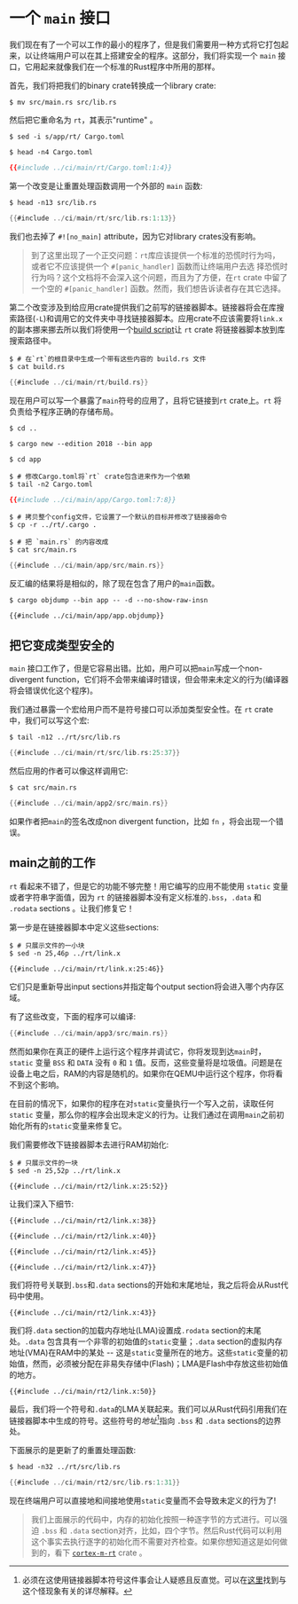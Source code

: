 # 一个 `main` 接口

我们现在有了一个可以工作的最小的程序了，但是我们需要用一种方式将它打包起来，以让终端用户可以在其上搭建安全的程序。这部分，我们将实现一个 `main` 接口，它用起来就像我们在一个标准的Rust程序中所用的那样。

首先，我们将把我们的binary crate转换成一个library crate:

``` console
$ mv src/main.rs src/lib.rs
```

然后把它重命名为 `rt`，其表示"runtime" 。

``` console
$ sed -i s/app/rt/ Cargo.toml

$ head -n4 Cargo.toml
```

``` toml
{{#include ../ci/main/rt/Cargo.toml:1:4}}
```

第一个改变是让重置处理函数调用一个外部的 `main` 函数:

``` console
$ head -n13 src/lib.rs
```

``` rust
{{#include ../ci/main/rt/src/lib.rs:1:13}}
```

我们也去掉了 `#![no_main]` attribute，因为它对library crates没有影响。

> 到了这里出现了一个正交问题：`rt`库应该提供一个标准的恐慌时行为吗，
> 或者它不应该提供一个 `#[panic_handler]` 函数而让终端用户去选
> 择恐慌时行为吗？这个文档将不会深入这个问题，而且为了方便，在`rt` crate
> 中留了一个空的 `#[panic_handler]` 函数。然而，我们想告诉读者存在其它选择。

第二个改变涉及到给应用crate提供我们之前写的链接器脚本。链接器将会在库搜索路径(`-L`)和调用它的文件夹中寻找链接器脚本。应用crate不应该需要将`link.x`的副本挪来挪去所以我们将使用一个[build script]让 `rt` crate 将链接器脚本放到库搜索路径中。

[build script]: https://doc.rust-lang.org/cargo/reference/build-scripts.html

``` console
$ # 在`rt`的根目录中生成一个带有这些内容的 build.rs 文件
$ cat build.rs
```

``` rust
{{#include ../ci/main/rt/build.rs}}
```

现在用户可以写一个暴露了`main`符号的应用了，且将它链接到`rt` crate上。`rt` 将负责给予程序正确的存储布局。

``` console
$ cd ..

$ cargo new --edition 2018 --bin app

$ cd app

$ # 修改Cargo.toml将`rt` crate包含进来作为一个依赖
$ tail -n2 Cargo.toml
```

``` toml
{{#include ../ci/main/app/Cargo.toml:7:8}}
```

``` console
$ # 拷贝整个config文件，它设置了一个默认的目标并修改了链接器命令
$ cp -r ../rt/.cargo .

$ # 把 `main.rs` 的内容改成
$ cat src/main.rs
```

``` rust
{{#include ../ci/main/app/src/main.rs}}
```

反汇编的结果将是相似的，除了现在包含了用户的`main`函数。

``` console
$ cargo objdump --bin app -- -d --no-show-raw-insn
```

``` text
{{#include ../ci/main/app/app.objdump}}
```

## 把它变成类型安全的

`main` 接口工作了，但是它容易出错。比如，用户可以把`main`写成一个non-divergent function，它们将不会带来编译时错误，但会带来未定义的行为(编译器将会错误优化这个程序)。

我们通过暴露一个宏给用户而不是符号接口可以添加类型安全性。在 `rt` crate 中，我们可以写这个宏:

``` console
$ tail -n12 ../rt/src/lib.rs
```

``` rust
{{#include ../ci/main/rt/src/lib.rs:25:37}}
```

然后应用的作者可以像这样调用它:

``` console
$ cat src/main.rs
```

``` rust
{{#include ../ci/main/app2/src/main.rs}}
```

如果作者把`main`的签名改成non divergent function，比如 `fn` ，将会出现一个错误。

## main之前的工作

`rt` 看起来不错了，但是它的功能不够完整！用它编写的应用不能使用 `static` 变量或者字符串字面值，因为 `rt` 的链接器脚本没有定义标准的`.bss`，`.data` 和 `.rodata` sections 。让我们修复它！

第一步是在链接器脚本中定义这些sections:

``` console
$ # 只展示文件的一小块
$ sed -n 25,46p ../rt/link.x
```

``` text
{{#include ../ci/main/rt/link.x:25:46}}
```

它们只是重新导出input sections并指定每个output section将会进入哪个内存区域。

有了这些改变，下面的程序可以编译:

``` rust
{{#include ../ci/main/app3/src/main.rs}}
```

然而如果你在真正的硬件上运行这个程序并调试它，你将发现到达`main`时，`static` 变量 `BSS` 和 `DATA` 没有 `0` 和 `1` 值。反而，这些变量将是垃圾值。问题是在设备上电之后，RAM的内容是随机的。如果你在QEMU中运行这个程序，你将看不到这个影响。

在目前的情况下，如果你的程序在对`static`变量执行一个写入之前，读取任何 `static` 变量，那么你的程序会出现未定义的行为。让我们通过在调用`main`之前初始化所有的`static`变量来修复它。

我们需要修改下链接器脚本去进行RAM初始化:

``` console
$ # 只展示文件的一块
$ sed -n 25,52p ../rt/link.x
```

``` text
{{#include ../ci/main/rt2/link.x:25:52}}
```

让我们深入下细节:

``` text
{{#include ../ci/main/rt2/link.x:38}}
```

``` text
{{#include ../ci/main/rt2/link.x:40}}
```

``` text
{{#include ../ci/main/rt2/link.x:45}}
```

``` text
{{#include ../ci/main/rt2/link.x:47}}
```

我们将符号关联到`.bss`和`.data` sections的开始和末尾地址，我之后将会从Rust代码中使用。

``` text
{{#include ../ci/main/rt2/link.x:43}}
```

我们将`.data` section的加载内存地址(LMA)设置成`.rodata` section的末尾处。`.data` 包含具有一个非零的初始值的`static`变量；`.data` section的虚拟内存地址(VMA)在RAM中的某处 -- 这是`static`变量所在的地方。这些`static`变量的初始值，然而，必须被分配在非易失存储中(Flash)；LMA是Flash中存放这些初始值的地方。

``` text
{{#include ../ci/main/rt2/link.x:50}}
```

最后，我们将一个符号和`.data`的LMA关联起来。我们可以从Rust代码引用我们在链接器脚本中生成的符号。这些符号的*地址*[^1]指向 `.bss` 和 `.data` sections的边界处。

下面展示的是更新了的重置处理函数:

``` console
$ head -n32 ../rt/src/lib.rs
```

``` rust
{{#include ../ci/main/rt2/src/lib.rs:1:31}}
```

现在终端用户可以直接地和间接地使用`static`变量而不会导致未定义的行为了!

> 我们上面展示的代码中，内存的初始化按照一种逐字节的方式进行。可以强迫 `.bss` 和 `.data` section对齐，比如，四个字节。然后Rust代码可以利用这个事实去执行逐字的初始化而不需要对齐检查。如果你想知道这是如何做到的，看下 [`cortex-m-rt`] crate 。

[`cortex-m-rt`]: https://github.com/japaric/cortex-m-rt/tree/v0.5.1

[^1]: 必须在这使用链接器脚本符号这件事会让人疑惑且反直觉。可以在[这里](https://stackoverflow.com/a/40392131)找到与这个怪现象有关的详尽解释。

